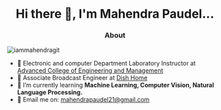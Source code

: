 
<!--
**iammahendragit/iammahendragit** is a ✨ _special_ ✨ repository because its `README.md` (this file) appears on your GitHub profile.

Here are some ideas to get you started:

- 🔭 I’m currently working on ...
- 🌱 I’m currently learning ...
- 👯 I’m looking to collaborate on ...
- 🤔 I’m looking for help with ...
- 💬 Ask me about ...
- 📫 How to reach me: ...
- 😄 Pronouns: ...
- ⚡ Fun fact: ...
-->
<h1 align="center">Hi there 👋, I'm Mahendra Paudel...</h1>

<h3 align="center">About</h3>



<p align="left"> <img src="https://komarev.com/ghpvc/?username=iammahendragit&label=Profile%20views&color=0e75b6&style=flat" alt="iammahendragit" /> </p>

- 🔭 Electronic and computer Department Laboratory Instructor at [ Advanced College of Engineering and Management](https://acem.edu.np/)
- 🏥 Associate Broadcast Engineer at  [ Dish Home](https://www.dishhome.com.np/)
- 🌱 I’m currently learning **Machine Learning, Computer Vision, Natural Language Processing.**
-  💬 Email me on: mahendrapaudel21@gmail.com




